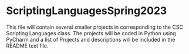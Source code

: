# ScriptingLanguagesSpring2023
This file will contain several smaller projects in corresponding to the CSC Scripting Languages class. The projects will be coded in Python using PyCharm and a list of Projects and descriptions will be included in the README text file.
